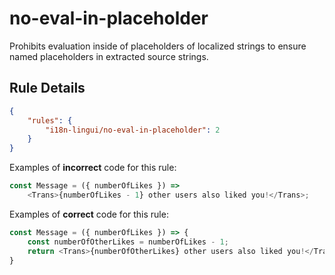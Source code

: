 # no-eval-in-placeholder

Prohibits evaluation inside of placeholders of localized strings to ensure named placeholders in extracted source strings.

## Rule Details

```json
{    
    "rules": {
        "i18n-lingui/no-eval-in-placeholder": 2
    }
}
```

Examples of **incorrect** code for this rule:

```js
const Message = ({ numberOfLikes }) => 
    <Trans>{numberOfLikes - 1} other users also liked you!</Trans>;
```

Examples of **correct** code for this rule:

```js
const Message = ({ numberOfLikes }) => {
    const numberOfOtherLikes = numberOfLikes - 1;
    return <Trans>{numberOfOtherLikes} other users also liked you!</Trans>;
}
```
